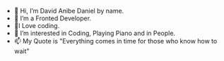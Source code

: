 - 👋 Hi, I’m David Anibe Daniel by name.
- 👀 I’m a Fronted Developer.
- 🌱I Love coding.
- 💞️ I’m interested in Coding, Playing Piano and in People.
- 📫 My Quote is "Everything comes in time for those who know how to wait"

<!--- 
Anibe007/Anibe007 is a ✨ special ✨ repository because its `README.md` (this file) appears on your GitHub profile.
You can click the Preview link to take a look at your changes.
--->
